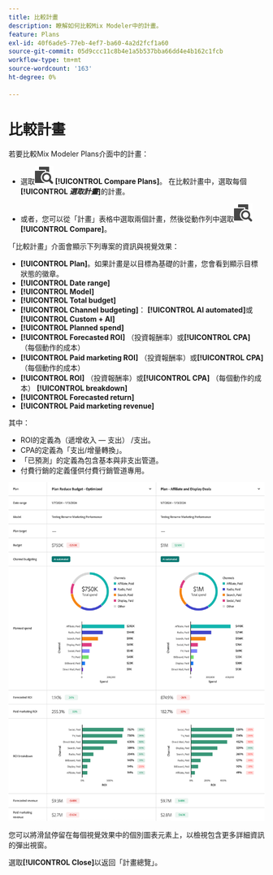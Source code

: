 ```yaml
---
title: 比較計畫
description: 瞭解如何比較Mix Modeler中的計畫。
feature: Plans
exl-id: 40f6ade5-77eb-4ef7-ba60-4a2d2fcf1a60
source-git-commit: 05d9ccc11c8b4e1a5b537bba66dd4e4b162c1fcb
workflow-type: tm+mt
source-wordcount: '163'
ht-degree: 0%

---
```


# 比較計畫

若要比較Mix Modeler Plans介面中的計畫：

* 選取![比較](/help/assets/icons/Compare.svg) **[!UICONTROL Compare Plans]**。 在比較計畫中，選取每個&#x200B;**[!UICONTROL _選取計畫_]**&#x200B;的計畫。

* 或者，您可以從「計畫」表格中選取兩個計畫，然後從動作列中選取![比較](/help/assets/icons/Compare.svg) **[!UICONTROL Compare]**。

「比較計畫」介面會顯示下列專案的資訊與視覺效果：

* **[!UICONTROL Plan]**。如果計畫是以目標為基礎的計畫，您會看到顯示目標狀態的徽章。
* **[!UICONTROL Date range]**
* **[!UICONTROL Model]**
* **[!UICONTROL Total budget]**
* **[!UICONTROL Channel budgeting]**： **[!UICONTROL AI automated]**&#x200B;或&#x200B;**[!UICONTROL Custom + AI]**
* **[!UICONTROL Planned spend]**
* **[!UICONTROL Forecasted ROI]** （投資報酬率）或&#x200B;**[!UICONTROL CPA]** （每個動作的成本）
* **[!UICONTROL Paid marketing ROI]** （投資報酬率）或&#x200B;**[!UICONTROL CPA]** （每個動作的成本）
* **[!UICONTROL ROI]** （投資報酬率）或&#x200B;**[!UICONTROL CPA]** （每個動作的成本） **[!UICONTROL breakdown]**
* **[!UICONTROL Forecasted return]**
* **[!UICONTROL Paid marketing revenue]**

其中：

* ROI的定義為（遞增收入 — 支出） /支出。
* CPA的定義為「支出/增量轉換」。
* 「已預測」的定義為包含基本與非支出管道。
* 付費行銷的定義僅供付費行銷管道專用。


![比較計畫](/help/assets/compare-plans.png)

您可以將滑鼠停留在每個視覺效果中的個別圖表元素上，以檢視包含更多詳細資訊的彈出視窗。

選取&#x200B;**[!UICONTROL Close]**&#x200B;以返回「計畫總覽」。
